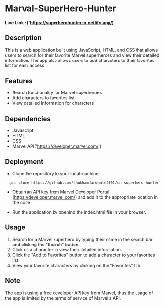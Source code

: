 
# Marval-SuperHero-Hunter

#### Live Link : ('https://superherohuntercn.netlify.app/)

## Description

This is a web application built using JavaScript, HTML, and CSS that allows users to search for their favorite Marvel superheroes and view their detailed information. The app also allows users to add characters to their favorites list for easy access.



## Features

- Search functionality for Marvel superheroes
- Add characters to favorites list
- View detailed information for characters

## Dependencies

- Javascript
- HTML
- CSS
- Marvel API('https://developer.marvel.com/')


## Deployment

- Clone the repository to your local machine

```bash
  git clone https://github.com/shubhamdarwante2301/cn-superhero-hunter.git
```
- Obtain an API key from Marvel Developer Portal (https://developer.marvel.com/) and add it to the appropriate location in the code

- Run the application by opening the index.html file in your browser.


## Usage

1) Search for a Marvel superhero by typing their name in the search bar and clicking the "Search" button.
2) Click on a character to view their detailed information.
3) Click the "Add to Favorites" button to add a character to your favorites list.
4) View your favorite characters by clicking on the "Favorites" tab.

## Note

The app is using a free developer API key from Marvel, thus the usage of the app is limited by the terms of service of Marvel's API.